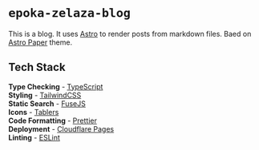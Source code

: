 # `epoka-zelaza-blog`


This is a blog. It uses [Astro](https://astro.build/) to render posts from markdown files. Baed on [Astro Paper](https://astro-paper.pages.dev/) theme.

## Tech Stack

**Type Checking** - [TypeScript](https://www.typescriptlang.org/)  
**Styling** - [TailwindCSS](https://tailwindcss.com/)  
**Static Search** - [FuseJS](https://pagefind.app/)  
**Icons** - [Tablers](https://tabler-icons.io/)  
**Code Formatting** - [Prettier](https://prettier.io/)  
**Deployment** - [Cloudflare Pages](https://pages.cloudflare.com/)  
**Linting** - [ESLint](https://eslint.org)